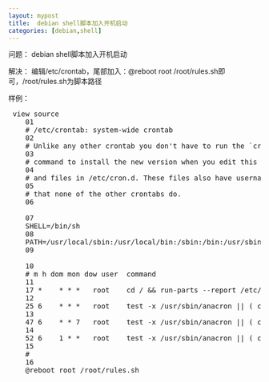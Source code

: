 ```yaml
---
layout: mypost
title:  debian shell脚本加入开机启动
categories: [debian,shell]
---
```

问题：
debian shell脚本加入开机启动

解决：
编辑/etc/crontab，尾部加入：@reboot root /root/rules.sh即可，/root/rules.sh为脚本路径

样例：

   <pre> view source
    01
    # /etc/crontab: system-wide crontab
    02
    # Unlike any other crontab you don't have to run the `crontab'
    03
    # command to install the new version when you edit this file
    04
    # and files in /etc/cron.d. These files also have username fields,
    05
    # that none of the other crontabs do.
    06
     
    07
    SHELL=/bin/sh
    08
    PATH=/usr/local/sbin:/usr/local/bin:/sbin:/bin:/usr/sbin:/usr/bin
    09
     
    10
    # m h dom mon dow user  command
    11
    17 *    * * *   root    cd / && run-parts --report /etc/cron.hourly
    12
    25 6    * * *   root    test -x /usr/sbin/anacron || ( cd / && run-parts --report /etc/cron.daily )
    13
    47 6    * * 7   root    test -x /usr/sbin/anacron || ( cd / && run-parts --report /etc/cron.weekly )
    14
    52 6    1 * *   root    test -x /usr/sbin/anacron || ( cd / && run-parts --report /etc/cron.monthly )
    15
    #
    16
    @reboot root /root/rules.sh</pre>
     